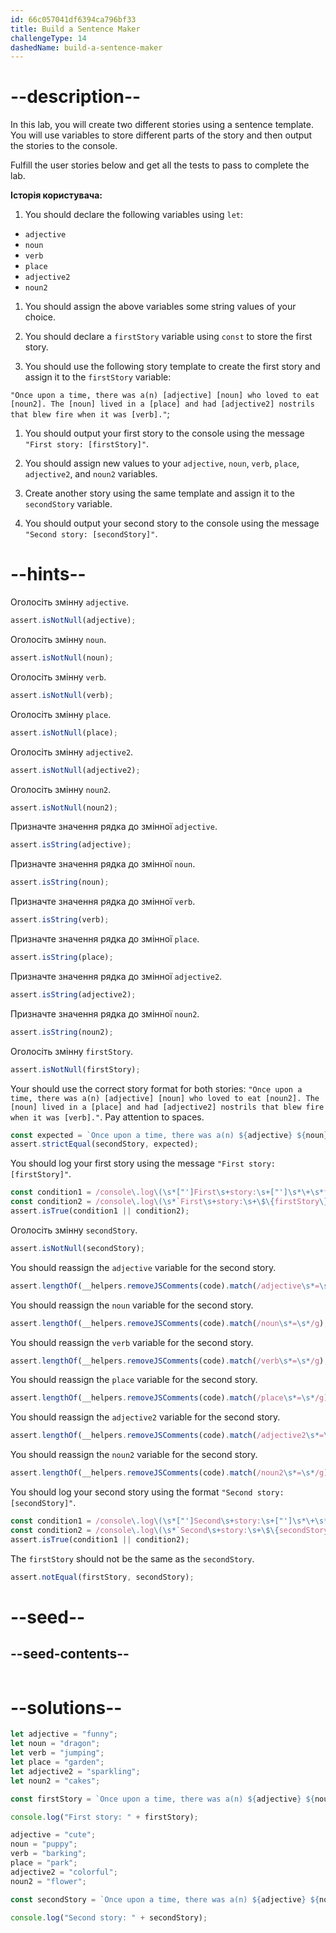 ```yaml
---
id: 66c057041df6394ca796bf33
title: Build a Sentence Maker
challengeType: 14
dashedName: build-a-sentence-maker
---
```


# --description--

In this lab, you will create two different stories using a sentence template. You will use variables to store different parts of the story and then output the stories to the console.

Fulfill the user stories below and get all the tests to pass to complete the lab.

**Історія користувача:**

1. You should declare the following variables using `let`:

- `adjective`
- `noun`
- `verb`
- `place`
- `adjective2`
- `noun2`

1. You should assign the above variables some string values of your choice.

2. You should declare a `firstStory` variable using `const` to store the first story.

3. You should use the following story template to create the first story and assign it to the `firstStory` variable:

`"Once upon a time, there was a(n) [adjective] [noun] who loved to eat [noun2]. The [noun] lived in a [place] and had [adjective2] nostrils that blew fire when it was [verb]."`;

1. You should output your first story to the console using the message `"First story: [firstStory]"`.

1. You should assign new values to your `adjective`, `noun`, `verb`, `place`, `adjective2`, and `noun2` variables.

1. Create another story using the same template and assign it to the `secondStory` variable.

1. You should output your second story to the console using the message `"Second story: [secondStory]"`.


# --hints--

Оголосіть змінну `adjective`.

```js
assert.isNotNull(adjective);
```

Оголосіть змінну `noun`.

```js
assert.isNotNull(noun);
```

Оголосіть змінну `verb`.

```js
assert.isNotNull(verb);
```

Оголосіть змінну `place`.

```js
assert.isNotNull(place);
```

Оголосіть змінну `adjective2`.

```js
assert.isNotNull(adjective2);
```

Оголосіть змінну `noun2`.

```js
assert.isNotNull(noun2);
```

Призначте значення рядка до змінної `adjective`.

```js
assert.isString(adjective);
```

Призначте значення рядка до змінної `noun`.

```js
assert.isString(noun);
```

Призначте значення рядка до змінної `verb`.

```js
assert.isString(verb);
```

Призначте значення рядка до змінної `place`.

```js
assert.isString(place);
```

Призначте значення рядка до змінної `adjective2`.

```js
assert.isString(adjective2);
```

Призначте значення рядка до змінної `noun2`.

```js
assert.isString(noun2);
```

Оголосіть змінну `firstStory`.

```js
assert.isNotNull(firstStory);
```

Your should use the correct story format for both stories: `"Once upon a time, there was a(n) [adjective] [noun] who loved to eat [noun2]. The [noun] lived in a [place] and had [adjective2] nostrils that blew fire when it was [verb]."`. Pay attention to spaces.

```js
const expected = `Once upon a time, there was a(n) ${adjective} ${noun} who loved to eat ${noun2}. The ${noun} lived in a ${place} and had ${adjective2} nostrils that blew fire when it was ${verb}.`;
assert.strictEqual(secondStory, expected);
```

You should log your first story using the message `"First story: [firstStory]"`.

```js
const condition1 = /console\.log\(\s*["']First\s+story:\s+["']\s*\+\s*firstStory\s*\);?/gm.test(code);
const condition2 = /console\.log\(\s*`First\s+story:\s+\$\{firstStory\}`\s*\);?/gm.test(code);
assert.isTrue(condition1 || condition2);
```

Оголосіть змінну `secondStory`.

```js
assert.isNotNull(secondStory);
```

You should reassign the `adjective` variable for the second story.

```js
assert.lengthOf(__helpers.removeJSComments(code).match(/adjective\s*=\s*/g), 2);
```

You should reassign the `noun` variable for the second story.

```js
assert.lengthOf(__helpers.removeJSComments(code).match(/noun\s*=\s*/g), 2);
```

You should reassign the `verb` variable for the second story.

```js
assert.lengthOf(__helpers.removeJSComments(code).match(/verb\s*=\s*/g), 2);
```

You should reassign the `place` variable for the second story.

```js
assert.lengthOf(__helpers.removeJSComments(code).match(/place\s*=\s*/g), 2);
```

You should reassign the `adjective2` variable for the second story.

```js
assert.lengthOf(__helpers.removeJSComments(code).match(/adjective2\s*=\s*/g), 2);
```

You should reassign the `noun2` variable for the second story.

```js
assert.lengthOf(__helpers.removeJSComments(code).match(/noun2\s*=\s*/g), 2);
```

You should log your second story using the format `"Second story: [secondStory]"`.

```js
const condition1 = /console\.log\(\s*["']Second\s+story:\s+["']\s*\+\s*secondStory\s*\);?/gm.test(code);
const condition2 = /console\.log\(\s*`Second\s+story:\s+\$\{secondStory\}`\s*\);?/gm.test(code);
assert.isTrue(condition1 || condition2);
```

The `firstStory` should not be the same as the `secondStory`.

```js
assert.notEqual(firstStory, secondStory);
```

# --seed--

## --seed-contents--

```js

```

# --solutions--

```js
let adjective = "funny";
let noun = "dragon";
let verb = "jumping";
let place = "garden";
let adjective2 = "sparkling";
let noun2 = "cakes";

const firstStory = `Once upon a time, there was a(n) ${adjective} ${noun} who loved to eat ${noun2}. The ${noun} lived in a ${place} and had ${adjective2} nostrils that blew fire when it was ${verb}.`;

console.log("First story: " + firstStory);

adjective = "cute";
noun = "puppy";
verb = "barking";
place = "park";
adjective2 = "colorful";
noun2 = "flower";

const secondStory = `Once upon a time, there was a(n) ${adjective} ${noun} who loved to eat ${noun2}. The ${noun} lived in a ${place} and had ${adjective2} nostrils that blew fire when it was ${verb}.`;

console.log("Second story: " + secondStory);
```

